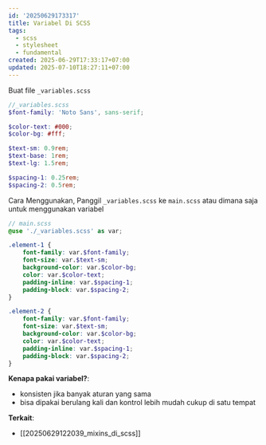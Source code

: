 ```yaml
---
id: '20250629173317'
title: Variabel Di SCSS
tags:
  - scss
  - stylesheet
  - fundamental
created: 2025-06-29T17:33:17+07:00
updated: 2025-07-10T18:27:11+07:00
---
```


Buat file `_variables.scss`

```scss
//_variables.scss
$font-family: 'Noto Sans', sans-serif;

$color-text: #000;
$color-bg: #fff;

$text-sm: 0.9rem;
$text-base: 1rem;
$text-lg: 1.5rem;

$spacing-1: 0.25rem;
$spacing-2: 0.5rem;
```

Cara Menggunakan, Panggil `_variables.scss` ke `main.scss` atau dimana saja untuk menggunakan variabel

```scss
// main.scss
@use './_variables.scss' as var;

.element-1 {
	font-family: var.$font-family;
	font-size: var.$text-sm;
	background-color: var.$color-bg;
	color: var.$color-text;
	padding-inline: var.$spacing-1;
	padding-block: var.$spacing-2;
}

.element-2 {
	font-family: var.$font-family;
	font-size: var.$text-sm;
	background-color: var.$color-bg;
	color: var.$color-text;
	padding-inline: var.$spacing-1;
	padding-block: var.$spacing-2;
}
```

**Kenapa pakai variabel?**:

- konsisten jika banyak aturan yang sama
- bisa dipakai berulang kali dan kontrol lebih mudah cukup di satu tempat

**Terkait**:

- [[20250629122039_mixins_di_scss]]
